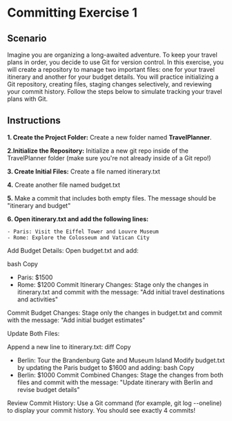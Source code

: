 # Committing Exercise 1

## Scenario

Imagine you are organizing a long-awaited adventure. To keep your travel plans in order, you decide to use Git for version control. In this exercise, you will create a repository to manage two important files: one for your travel itinerary and another for your budget details. You will practice initializing a Git repository, creating files, staging changes selectively, and reviewing your commit history. Follow the steps below to simulate tracking your travel plans with Git.


## Instructions

**1. Create the Project Folder:** Create a new folder named **TravelPlanner**.

**2.Initialize the Repository:** Initialize a new git repo inside of the TravelPlanner folder (make sure you're not already inside of a Git repo!)

**3. Create Initial Files:** Create a file named itinerary.txt

**4.** Create another file named budget.txt

**5.** Make a commit that includes both empty files.  The message should be "itinerary and budget"

**6. Open itinerary.txt and add the following lines:**

```
- Paris: Visit the Eiffel Tower and Louvre Museum
- Rome: Explore the Colosseum and Vatican City
```



Add Budget Details:
Open budget.txt and add:

bash
Copy
- Paris: $1500
- Rome: $1200
Commit Itinerary Changes:
Stage only the changes in itinerary.txt and commit with the message:
"Add initial travel destinations and activities"

Commit Budget Changes:
Stage only the changes in budget.txt and commit with the message:
"Add initial budget estimates"

Update Both Files:

Append a new line to itinerary.txt:
diff
Copy
- Berlin: Tour the Brandenburg Gate and Museum Island
Modify budget.txt by updating the Paris budget to $1600 and adding:
bash
Copy
- Berlin: $1000
Commit Combined Changes:
Stage the changes from both files and commit with the message:
"Update itinerary with Berlin and revise budget details"

Review Commit History:
Use a Git command (for example, git log --oneline) to display your commit history. You should see exactly 4 commits!
